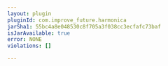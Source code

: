 ```yaml
---
layout: plugin
pluginId: com.improve_future.harmonica
jarSha1: 55bc4a8e048530c8f705a3f038cc3ecfafc73baf
isJarAvailable: true
error: NONE
violations: []

---
```

